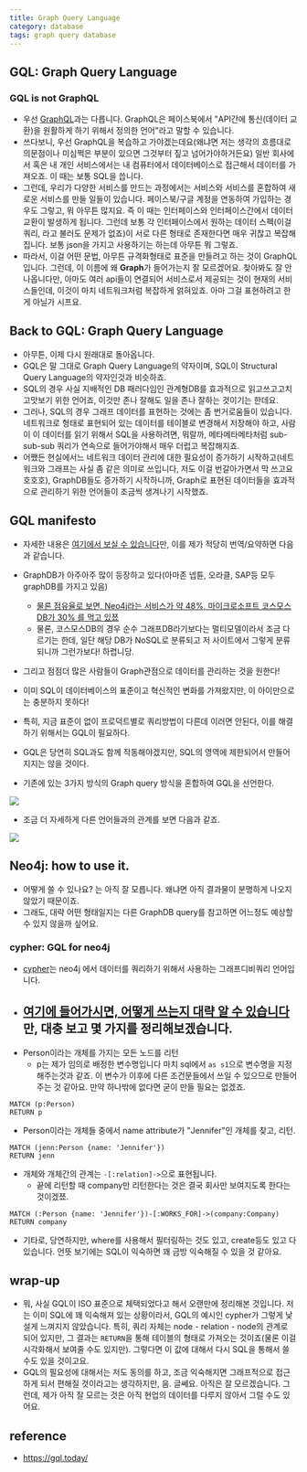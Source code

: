 ```yaml
---
title: Graph Query Language
category: database
tags: graph query database
---
```


## GQL: Graph Query Language

### GQL is not GraphQL

- 우선 [GraphQL](https://graphql.org)과는 다릅니다. GraphQL은 페이스북에서 "API간에 통신(데이터 교환)을 원활하게 하기 위해서 정의한 언어"라고 말할 수 있습니다. 
- 쓰다보니, 우선 GraphQL을 복습하고 가야겠는데요(왜냐면 저는 생각의 흐름대로 의문점이나 미심쩍은 부분이 있으면 그것부터 짚고 넘어가야하거든요) 일반 회사에서 혹은 내 개인 서비스에서는 내 컴퓨터에서 데이터베이스로 접근해서 데이터를 가져오죠. 이 때는 보통 SQL을 씁니다. 
- 그런데, 우리가 다양한 서비스를 만드는 과정에서는 서비스와 서비스를 혼합하여 새로운 서비스를 만들 일들이 있습니다. 페이스북/구글 계정을 연동하여 가입하는 경우도 그렇고, 뭐 아무튼 많지요. 즉 이 때는 인터페이스와 인터페이스간에서 데이터 교환이 발생하게 됩니다. 그런데 보통 각 인터페이스에서 원하는 데이터 스펙(이걸 쿼리, 라고 불러도 문제가 없죠)이 서로 다른 형태로 존재한다면 매우 귀찮고 복잡해집니다. 보통 json을 가지고 사용하기는 하는데 아무튼 뭐 그렇죠. 
- 따라서, 이걸 어떤 문법, 아무튼 규격화형태로 표준을 만들려고 하는 것이 GraphQL입니다. 그런데, 이 이름에 왜 **Graph**가 들어가는지 잘 모르겠어요. 찾아봐도 잘 안 나옵니다만, 아마도 여러 api들이 연결되어 서비스로서 제공되는 것이 현재의 서비스들인데, 이것이 마치 네트워크처럼 복잡하게 얽혀있죠. 아마 그걸 표현하려고 한게 아닐가 시프요. 

## Back to GQL: Graph Query Language

- 아무튼, 이제 다시 원래대로 돌아옵니다. 
- GQL은 말 그대로 Graph Query Language의 약자이며, SQL이 Structural Query Language의 약자인것과 비슷하죠. 
- SQL의 경우 사실 지배적인 DB 패러다임인 관계형DB를 효과적으로 읽고쓰고고치고맛보기 위한 언어죠, 이것만 존나 잘해도 일을 존나 잘하는 것이기는 한데요. 
- 그러나, SQL의 경우 그래프 데이터를 표현하는 것에는 좀 번거로움들이 있습니다. 네트워크로 형태로 표현되어 있는 데이터를 테이블로 변경해서 저장해야 하고, 사람이 이 데이터를 읽기 위해서 SQL을 사용하려면, 뭐랄까, 메타메타메타처럼 sub-sub-sub 쿼리가 연속으로 들어가야해서 매우 더럽고 복잡해지죠. 
- 어쨌든 현실에서느 네트워크 데이터 관리에 대한 필요성이 증가하기 시작하고(네트워크와 그래프는 사실 좀 같은 의미로 쓰입니다, 저도 이걸 번갈아가면서 막 쓰고요 호호호), GraphDB들도 증가하기 시작하니까, Graph로 표현된 데이터들을 효과적으로 관리하기 위한 언어들이 조금씩 생겨나기 시작했죠. 

## GQL manifesto

- 자세한 내용은 [여기에서 보실 수 있습니다](https://gql.today/)만, 이를 제가 적당히 번역/요약하면 다음과 같습니다. 

- GraphDB가 아주아주 많이 등장하고 있다(아마존 넵튠, 오라클, SAP등 모두 graphDB를 가지고 있음)
    - [물론 점유율로 보면, Neo4j라는 서비스가 약 48%, 마이크로소프트 코스모스DB가 30% 를 먹고 있쬬](https://db-engines.com/en/ranking/graph+dbms)
    - 물론, 코스모스DB의 경우 순수 그래프DB라기보다는 멀티모델이라서 조금 다르기는 한데, 일단 해당 DB가 NoSQL로 분류되고 저 사이트에서 그렇게 분류되니까 그런가보다! 하렵니당. 
- 그리고 점점더 많은 사람들이 Graph관점으로 데이터를 관리하는 것을 원한다!
- 이미 SQL이 데이터베이스의 표준이고 혁신적인 변화를 가져왔지만, 이 아이만으로는 충분하지 못하다!
- 특히, 지금 표준이 없이 프로덕트별로 쿼리방법이 다른데 이러면 안된다, 이를 해결하기 위해서는 GQL이 필요하다. 
- GQL은 당연히 SQL과도 함께 작동해야겠지만, SQL의 영역에 제한되어서 만들어지지는 않을 것이다. 
- 기존에 있는 3가지 방식의 Graph query 방식을 혼합하여 GQL을 선언한다. 

![](https://i1.wp.com/gql.today/wp-content/uploads/2018/05/gql_diagram.png?w=1000&ssl=1)

- 조금 더 자세하게 다른 언어들과의 관계를 보면 다음과 같죠. 

![](https://s3.amazonaws.com/dev.assets.neo4j.com/wp-content/uploads/20190916143323/GQL-ecosystem.jpg)

## Neo4j: how to use it.

- 어떻게 쓸 수 있나요? 는 아직 잘 모릅니다. 왜냐면 아직 결과물이 분명하게 나오지 않았기 때문이죠. 
- 그래도, 대략 어떤 형태일지는 다른 GraphDB query를 참고하면 어느정도 예상할 수 있지 않을까 싶어요. 

### cypher: GQL for neo4j

- [cypher](https://neo4j.com/developer/cypher-query-language/)는 neo4j 에서 데이터를 쿼리하기 위해서 사용하는 그래프디비쿼리 언어입니다. 
- [여기에 들어가시면, 어떻게 쓰는지 대략 알 수 있습니다](https://neo4j.com/developer/cypher-query-language/)만, 대충 보고 몇 가지를 정리해보겠습니다. 
    - 
- Person이라는 개체를 가지는 모든 노드를 리턴
    - p는 제가 임의로 배정한 변수명입니다 마치 sql에서 `as s1`으로 변수명을 지정해주는것과 같죠. 이 변수가 이후에 다른 조건문들에서 쓰일 수 있으므로 만들어주는 것 같아요. 만약 하나밖에 없다면 굳이 만들 필요는 없겠죠. 

```
MATCH (p:Person)
RETURN p
```

- Person이라는 개체들 중에서 name attribute가 "Jennifer"인 개체를 찾고, 리턴. 

```
MATCH (jenn:Person {name: 'Jennifer'})
RETURN jenn
```

- 개체와 개체간의 관계는 `-[:relation]->`으로 표현됩니다. 
    - 끝에 리턴할 때 company만 리턴한다는 것은 결국 회사만 보여지도록 한다는 것이겠쬬. 

```
MATCH (:Person {name: 'Jennifer'})-[:WORKS_FOR]->(company:Company)
RETURN company
```

- 기타로, 당연하지만, where를 사용해서 필터링하는 것도 있고, create등도 있고 다 있습니다. 언뜻 보기에는 SQL이 익숙하면 꽤 금방 익숙해질 수 있을 것 같아요. 

## wrap-up

- 뭐, 사실 GQL이 ISO 표준으로 체택되었다고 해서 오랜만에 정리해본 것입니다. 저는 이미 SQL에 꽤 익숙해져 있는 상황이라서, GQL의 예시인 cypher가 그렇게 낯설게 느껴지지 않았습니다. 특히, 쿼리 자체는 node - relation - node의 관계로 되어 있지만, 그 결과는 `RETURN`을 통해 테이블의 형태로 가져오는 것이죠(물론 이걸 시각화해서 보여줄 수도 있지만). 그렇다면 이 값에 대해서 다시 SQL을 통해서 쓸 수도 있을 것이고요. 
- GQL의 필요성에 대해서는 저도 동의를 하고, 조금 익숙해지면 그래프적으로 접근하게 되서 편해질 것이라고는 생각하지만, 음. 글쎄요. 아직은 잘 모르겠습니다. 그런데, 제가 아직 잘 모르는 것은 아직 현업의 데이터를 다루지 않아서 그럴 수도 있어요.

## reference

- <https://gql.today/>

